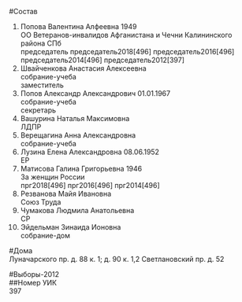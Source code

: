 #Состав  
1. Попова Валентина Алфеевна 1949  
    ОО Ветеранов-инвалидов Афганистана и Чечни Калининского района СПб  
    председатель председатель2018[496] председатель2016[496] председатель2014[496] председатель2012[397]  
2. Швайченкова Анастасия Алексеевна  
    собрание-учеба  
    заместитель  
3. Попов Александр Александрович 01.01.1967  
    собрание-учеба  
    секретарь  
4. Вашурина Наталья Максимовна  
    ЛДПР  
5. Верещагина Анна Александровна  
    собрание-учеба  
6. Лузина Елена Александровна 08.06.1952  
    ЕР  
7. Матисова Галина Григорьевна 1946  
    За женщин России  
    прг2018[496] прг2016[496] прг2014[496]  
8. Резванова Майя Ивановна  
    Союз Труда  
9. Чумакова Людмила Анатольевна  
    СР  
10. Эйдельман Зинаида Ионовна  
    собрание-дом  
  
#Дома  
Луначарского пр. д. 88 к. 1; д. 90 к. 1,2 Светлановский пр. д. 52  
  
#Выборы-2012  
##Номер УИК  
397  

